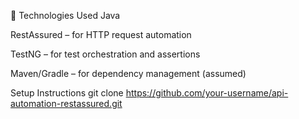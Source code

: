 🚀 Technologies Used
Java

RestAssured – for HTTP request automation

TestNG – for test orchestration and assertions

Maven/Gradle – for dependency management (assumed)

Setup Instructions
git clone https://github.com/your-username/api-automation-restassured.git
